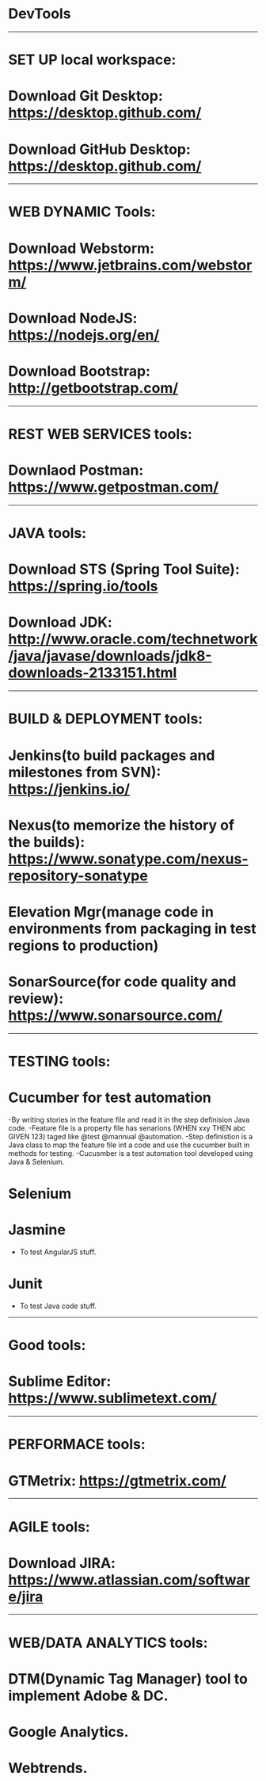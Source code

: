 # DevTools
-----------------------------------------------------------
# SET UP local workspace:
# Download Git Desktop: https://desktop.github.com/
# Download GitHub Desktop: https://desktop.github.com/ 
-----------------------------------------------------------
# WEB DYNAMIC Tools:
# Download Webstorm: https://www.jetbrains.com/webstorm/
# Download NodeJS: https://nodejs.org/en/
# Download Bootstrap: http://getbootstrap.com/
-----------------------------------------------------------
# REST WEB SERVICES tools:
# Downlaod Postman: https://www.getpostman.com/
-----------------------------------------------------------
# JAVA tools:
# Download STS (Spring Tool Suite): https://spring.io/tools
# Download JDK: http://www.oracle.com/technetwork/java/javase/downloads/jdk8-downloads-2133151.html
-----------------------------------------------------------
# BUILD & DEPLOYMENT tools:
# Jenkins(to build packages and milestones from SVN): https://jenkins.io/ 
# Nexus(to memorize the history of the builds): https://www.sonatype.com/nexus-repository-sonatype
# Elevation Mgr(manage code in environments from packaging in test regions to production)
# SonarSource(for code quality and review): https://www.sonarsource.com/
-----------------------------------------------------------
# TESTING tools:
# Cucumber for test automation 
-By writing stories in the feature file and read it in the step definision Java code.
-Feature file is a property file has senarions (WHEN xxy THEN abc GIVEN 123) taged like @test @mannual @automation.
-Step definistion is a Java class to map the feature file int a code and use the cucumber built in methods for testing. 
-Cucusmber is a test automation tool developed using Java & Selenium.
# Selenium 
# Jasmine
- To test AngularJS stuff.
# Junit 
- To test Java code stuff.
-----------------------------------------------------------
# Good tools:
# Sublime Editor: https://www.sublimetext.com/
-----------------------------------------------------------
# PERFORMACE tools:
# GTMetrix: https://gtmetrix.com/
-----------------------------------------------------------
# AGILE tools:
# Download JIRA: https://www.atlassian.com/software/jira
-----------------------------------------------------------
# WEB/DATA ANALYTICS tools:
# DTM(Dynamic Tag Manager) tool to implement Adobe & DC.
# Google Analytics.
# Webtrends.

